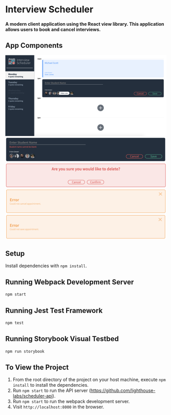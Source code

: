 # Interview Scheduler

#### A modern client application using the React view library. This application allows users to book and cancel interviews.

## App Components

!["SPA View"](https://github.com/lealinin/scheduler/blob/master/docs/7_Home-Page.png)
!["Blank Field Message"](https://github.com/lealinin/scheduler/blob/master/docs/3_Blank_Field_Msg.png)
!["Confirm View"](https://github.com/lealinin/scheduler/blob/master/docs/4_Confirm_Window.png)
!["Error Message on Delete"](https://github.com/lealinin/scheduler/blob/master/docs/5_Error_Delete_Window.png)
!["Error Message on Save"](https://github.com/lealinin/scheduler/blob/master/docs/6_Error_Save_Window.png)

## Setup

Install dependencies with `npm install`.

## Running Webpack Development Server

```sh
npm start
```

## Running Jest Test Framework

```sh
npm test
```

## Running Storybook Visual Testbed

```sh
npm run storybook
```

## To View the Project

1. From the root directory of the project on your host machine, execute ```npm install``` to install the dependencies.
2. Run ```npm start``` to run the API server (https://github.com/lighthouse-labs/scheduler-api).
3. Run ```npm start``` to run the webpack development server.
4. Visit ```http://localhost:8000``` in the browser.
